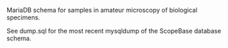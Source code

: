 MariaDB schema for samples in amateur microscopy of biological specimens. 

See dump.sql for the most recent mysqldump of the ScopeBase database schema.
